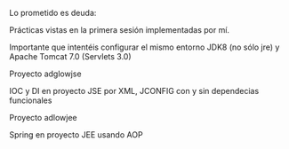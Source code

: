 Lo prometido es deuda: 

Prácticas vistas en la primera sesión implementadas por mí.

Importante que intentéis configurar el mismo entorno JDK8 (no sólo jre) y Apache Tomcat 7.0 (Servlets 3.0)

Proyecto adglowjse

IOC y DI en proyecto JSE por XML, JCONFIG con y sin dependecias funcionales

Proyecto adlowjee

Spring en proyecto JEE usando AOP

